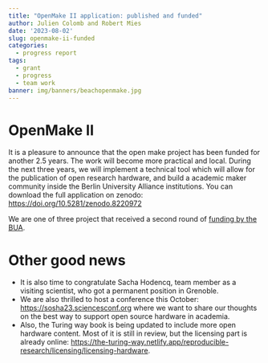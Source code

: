 ```yaml
---
title: "OpenMake II application: published and funded"
author: Julien Colomb and Robert Mies
date: '2023-08-02'
slug: openmake-ii-funded
categories:
  - progress report
tags:
  - grant
  - progress
  - team work
banner: img/banners/beachopenmake.jpg
---
```


# OpenMake II

It is a pleasure to announce that the open make project has been funded for another 2.5 years. The work will become more practical and local.
During the next three years, we will implement a technical tool which will allow for the publication of open research hardware, and build a academic maker community inside the Berlin University Alliance institutions.
You can download the full application on zenodo: https://doi.org/10.5281/zenodo.8220972

We are one of three project that received a second round of [funding by the BUA]( https://www.berlin-university-alliance.de/en/commitments/research-quality/forschung/index.html?ts=1690359598). 

# Other good news

- It is also time to congratulate Sacha Hodencq, team member as a visiting scientist, who got a permanent position in Grenoble. 
- We are also thrilled to host a conference this October: https://sosha23.sciencesconf.org where we want to share our thoughts on the best way to support open source hardware in academia.
- Also, the Turing way book is being updated to include more open hardware content. Most of it is still in review, but the licensing part is already online: https://the-turing-way.netlify.app/reproducible-research/licensing/licensing-hardware.
